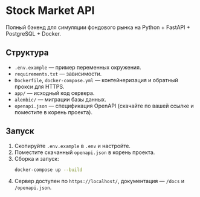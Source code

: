 # Stock Market API

Полный бэкенд для симуляции фондового рынка на Python + FastAPI + PostgreSQL + Docker.

## Структура
- `.env.example` — пример переменных окружения.
- `requirements.txt` — зависимости.
- `Dockerfile`, `docker-compose.yml` — контейнеризация и обратный прокси для HTTPS.
- `app/` — исходный код сервера.
- `alembic/` — миграции базы данных.
- `openapi.json` — спецификация OpenAPI (скачайте по вашей ссылке и поместите в корень проекта).

## Запуск
1. Скопируйте `.env.example` в `.env` и настройте.
2. Поместите скачанный `openapi.json` в корень проекта.
3. Сборка и запуск:
   ```bash
   docker-compose up --build
   ```
4. Сервер доступен по `https://localhost/`, документация — `/docs` и `/openapi.json`.
